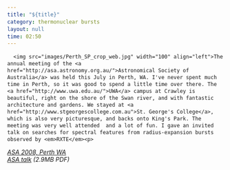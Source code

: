```yaml
---
title: "${title}"
category: thermonuclear bursts
layout: null
time: 02:50
---
```

<!-- converted from blosxom format post by dkg 22.1.2022 -->
<!-- created by convert.pl on Mon Jan 30 02:45:27 EST 2012 -->
<!-- converted from ../2008/09/asa-2008-perth-wa.html -->
<!-- Post timestamp Tuesday, September 23, 2008 10:50 AM -->
<!-- touch -t 200809231050 -->
<!-- Labels: 2008, meetings, neutron star EOS, thermonuclear bursts -->
      <img src="images/Perth_SP_crop_web.jpg" width="100" align="left">The annual meeting of the <a href="http://asa.astronomy.org.au/">Astronomical Society of Australia</a> was held this July in Perth, WA. I've never spent much time in Perth, so it was good to spend a little time over there. The <a href="http://www.uwa.edu.au/">UWA</a> campus at Crawley is beautiful, right on the shore of the Swan river, and with fantastic architecture and gardens. We stayed at <a href="http://www.stgeorgescollege.com.au">St. George's College</a>, which is also very picturesque, and backs onto King's Park. The meeting was very well attended  and a lot of fun. I gave an invited talk on searches for spectral features from radius-expansion bursts observed by <em>RXTE</em><p>
<em><a href="http://www.asa2008.conf.uwa.edu.au">ASA 2008, Perth WA</a><br>
<a href="http://users.monash.edu.au/~dgallow/docs/ASA 2008.pdf">ASA talk</a> (2.9MB PDF)</em>
